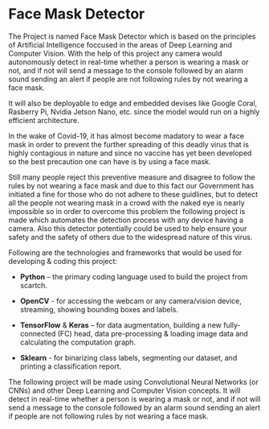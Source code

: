 # Face Mask Detector

The Project is named Face Mask Detector which is based on the principles of Artificial Intelligence foccused in the areas of Deep Learning and Computer Vision. With the help of this project any camera would autonomously detect in real-time whether a person is wearing a mask or not, and if not will send a message to the console followed by an alarm sound sending an alert if people are not following rules by not wearing a face mask.

It will also be deployable to edge and embedded devises like Google Coral, Rasberry Pi, Nvidia Jetson Nano, etc. since the model would run on a highly efficient architecture.

In the wake of Covid-19, it has almost become madatory to wear a face mask in order to prevent the further spreading of this deadly virus that is highly contagious in nature and since no vaccine has yet been developed so the best precaution one can have is by using a face mask.

Still many people reject this preventive measure and disagree to follow the rules by not wearing a face mask and due to this fact our Government has initiated a fine for those who do not adhere to these guidlines, but to detect  all the people not wearing mask in a crowd with the naked eye is nearly impossible so in order to overcome this problem the following project is made which automates the detection process with any device having a camera. Also this detector potentially could be used to help ensure your safety and the safety of others due to the widespread nature of this virus.

Following are the technologies and frameworks that would be used for developing & coding this project:

* **Python** – the primary coding language used to build the project from scartch.

* **OpenCV** - for accessing the webcam or any camera/vision device, streaming, showing bounding boxes and labels.

* **TensorFlow** & **Keras** – for data augmentation, building a new fully-connected (FC) head, data pre-processing & loading image data and calculating the computation graph.

* **Sklearn** - for binarizing class labels, segmenting our dataset, and printing a classification report.


The following project will be made using Convolutional Neural Networks (or CNNs) and other Deep Learning and Computer Vision concepts. It will detect in real-time whether a person is wearing a mask or not, and if not will send a message to the console followed by an alarm sound sending an alert if people are not following rules by not wearing a face mask.
